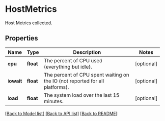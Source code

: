 # HostMetrics

Host Metrics collected.
## Properties
Name | Type | Description | Notes
------------ | ------------- | ------------- | -------------
**cpu** | **float** | The percent of CPU used (everything but idle). | [optional] 
**iowait** | **float** | The percent of CPU spent waiting on the IO (not reported for all platforms). | [optional] 
**load** | **float** | The system load over the last 15 minutes. | [optional] 

[[Back to Model list]](README.md#documentation-for-models) [[Back to API list]](README.md#documentation-for-api-endpoints) [[Back to README]](README.md)


